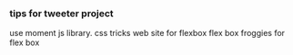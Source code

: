 ### tips for tweeter project
 use moment js library.
 css tricks web site for flexbox
 flex box froggies for flex box
 